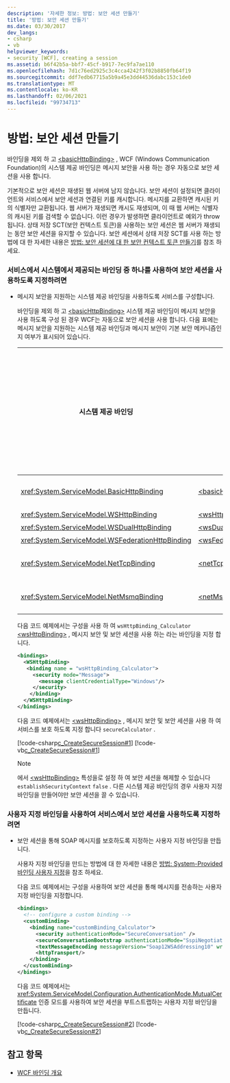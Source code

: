 ```yaml
---
description: '자세한 정보: 방법: 보안 세션 만들기'
title: '방법: 보안 세션 만들기'
ms.date: 03/30/2017
dev_langs:
- csharp
- vb
helpviewer_keywords:
- security [WCF], creating a session
ms.assetid: b6f42b5a-bbf7-45cf-b917-7ec9fa7ae110
ms.openlocfilehash: 7d1c76ed2925c3c4cca4242f3f02b8850fb64f19
ms.sourcegitcommit: ddf7edb67715a5b9a45e3dd44536dabc153c1de0
ms.translationtype: MT
ms.contentlocale: ko-KR
ms.lasthandoff: 02/06/2021
ms.locfileid: "99734713"
---
```

# <a name="how-to-create-a-secure-session"></a>방법: 보안 세션 만들기

바인딩을 제외 하 고 [\<basicHttpBinding>](../../configure-apps/file-schema/wcf/basichttpbinding.md) , WCF (Windows Communication Foundation)의 시스템 제공 바인딩은 메시지 보안을 사용 하는 경우 자동으로 보안 세션을 사용 합니다.  
  
 기본적으로 보안 세션은 재생된 웹 서버에 남지 않습니다. 보안 세션이 설정되면 클라이언트와 서비스에서 보안 세션과 연결된 키를 캐시합니다. 메시지를 교환하면 캐시된 키의 식별자만 교환됩니다. 웹 서버가 재생되면 캐시도 재생되며, 이 때 웹 서버는 식별자의 캐시된 키를 검색할 수 없습니다. 이런 경우가 발생하면 클라이언트로 예외가 throw됩니다. 상태 저장 SCT(보안 컨텍스트 토큰)을 사용하는 보안 세션은 웹 서버가 재생되는 동안 보안 세션을 유지할 수 있습니다. 보안 세션에서 상태 저장 SCT를 사용 하는 방법에 대 한 자세한 내용은 [방법: 보안 세션에 대 한 보안 컨텍스트 토큰 만들기](how-to-create-a-security-context-token-for-a-secure-session.md)를 참조 하세요.  
  
### <a name="to-specify-that-a-service-uses-secure-sessions-by-using-one-of-the-system-provided-bindings"></a>서비스에서 시스템에서 제공되는 바인딩 중 하나를 사용하여 보안 세션을 사용하도록 지정하려면  
  
- 메시지 보안을 지원하는 시스템 제공 바인딩을 사용하도록 서비스를 구성합니다.  
  
     바인딩을 제외 하 고 [\<basicHttpBinding>](../../configure-apps/file-schema/wcf/basichttpbinding.md) 시스템 제공 바인딩이 메시지 보안을 사용 하도록 구성 된 경우 WCF는 자동으로 보안 세션을 사용 합니다. 다음 표에는 메시지 보안을 지원하는 시스템 제공 바인딩과 메시지 보안이 기본 보안 메커니즘인지 여부가 표시되어 있습니다.  
  
    |시스템 제공 바인딩|구성 요소|기본적으로 메시지 보안 사용|  
    |------------------------------|---------------------------|------------------------------------|  
    |<xref:System.ServiceModel.BasicHttpBinding>|[\<basicHttpBinding>](../../configure-apps/file-schema/wcf/basichttpbinding.md)|아니요|  
    |<xref:System.ServiceModel.WSHttpBinding>|[\<wsHttpBinding>](../../configure-apps/file-schema/wcf/wshttpbinding.md)|예|  
    |<xref:System.ServiceModel.WSDualHttpBinding>|[\<wsDualHttpBinding>](../../configure-apps/file-schema/wcf/wsdualhttpbinding.md)|예|  
    |<xref:System.ServiceModel.WSFederationHttpBinding>|[\<wsFederationHttpBinding>](../../configure-apps/file-schema/wcf/wsfederationhttpbinding.md)|예|  
    |<xref:System.ServiceModel.NetTcpBinding>|[\<netTcpBinding>](../../configure-apps/file-schema/wcf/nettcpbinding.md)|아니요|  
    |<xref:System.ServiceModel.NetMsmqBinding>|[\<netMsmqBinding>](../../configure-apps/file-schema/wcf/netmsmqbinding.md)|아니요|  
  
     다음 코드 예제에서는 구성을 사용 하 여 `wsHttpBinding_Calculator` [\<wsHttpBinding>](../../configure-apps/file-schema/wcf/wshttpbinding.md) , 메시지 보안 및 보안 세션을 사용 하는 라는 바인딩을 지정 합니다.  
  
    ```xml  
    <bindings>  
      <WSHttpBinding>  
       <binding name = "wsHttpBinding_Calculator">  
         <security mode="Message">  
           <message clientCredentialType="Windows"/>  
         </security>  
        </binding>  
      </WSHttpBinding>  
    </bindings>  
    ```  
  
     다음 코드 예제에서는 [\<wsHttpBinding>](../../configure-apps/file-schema/wcf/wshttpbinding.md) , 메시지 보안 및 보안 세션을 사용 하 여 서비스를 보호 하도록 지정 합니다 `secureCalculator` .  
  
     [!code-csharp[c_CreateSecureSession#1](../../../../samples/snippets/csharp/VS_Snippets_CFX/c_createsecuresession/cs/secureservice.cs#1)]
     [!code-vb[c_CreateSecureSession#1](../../../../samples/snippets/visualbasic/VS_Snippets_CFX/c_createsecuresession/vb/secureservice.vb#1)]  
  
    > [!NOTE]
    > 에서 [\<wsHttpBinding>](../../configure-apps/file-schema/wcf/wshttpbinding.md) 특성을로 설정 하 여 보안 세션을 해제할 수 있습니다 `establishSecurityContext` `false` . 다른 시스템 제공 바인딩의 경우 사용자 지정 바인딩을 만들어야만 보안 세션을 끌 수 있습니다.  
  
### <a name="to-specify-that-a-service-uses-secure-sessions-by-using-a-custom-binding"></a>사용자 지정 바인딩을 사용하여 서비스에서 보안 세션을 사용하도록 지정하려면  
  
- 보안 세션을 통해 SOAP 메시지를 보호하도록 지정하는 사용자 지정 바인딩을 만듭니다.  
  
     사용자 지정 바인딩을 만드는 방법에 대 한 자세한 내용은 [방법: System-Provided 바인딩 사용자 지정](../extending/how-to-customize-a-system-provided-binding.md)을 참조 하세요.  
  
     다음 코드 예제에서는 구성을 사용하여 보안 세션을 통해 메시지를 전송하는 사용자 지정 바인딩을 지정합니다.  
  
    ```xml  
    <bindings>  
      <!-- configure a custom binding -->  
      <customBinding>  
        <binding name="customBinding_Calculator">  
          <security authenticationMode="SecureConversation" />  
          <secureConversationBootstrap authenticationMode="SspiNegotiated" />  
          <textMessageEncoding messageVersion="Soap12WSAddressing10" writeEncoding="utf-8"/>  
          <httpTransport/>  
        </binding>  
      </customBinding>  
    </bindings>  
    ```  
  
     다음 코드 예제에서는 <xref:System.ServiceModel.Configuration.AuthenticationMode.MutualCertificate> 인증 모드를 사용하여 보안 세션을 부트스트랩하는 사용자 지정 바인딩을 만듭니다.  
  
     [!code-csharp[c_CreateSecureSession#2](../../../../samples/snippets/csharp/VS_Snippets_CFX/c_createsecuresession/cs/secureservice.cs#2)]
     [!code-vb[c_CreateSecureSession#2](../../../../samples/snippets/visualbasic/VS_Snippets_CFX/c_createsecuresession/vb/secureservice.vb#2)]  
  
## <a name="see-also"></a>참고 항목

- [WCF 바인딩 개요](../bindings-overview.md)
